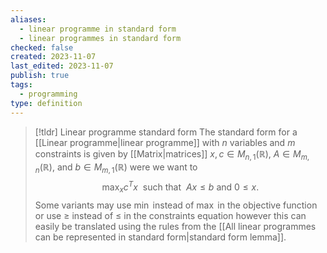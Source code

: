 ```yaml
---
aliases:
  - linear programme in standard form
  - linear programmes in standard form
checked: false
created: 2023-11-07
last_edited: 2023-11-07
publish: true
tags:
  - programming
type: definition
---
```

>[!tldr] Linear programme standard form
>The standard form for a [[Linear programme|linear programme]] with $n$ variables and $m$ constraints is given by [[Matrix|matrices]] $x, c \in M_{n,1}(\mathbb{R})$, $A \in M_{m,n}(\mathbb{R})$, and $b \in M_{m,1}(\mathbb{R})$ were we want to
>$$\max_x c^T x \ \mbox{ such that } \ Ax \leq b \mbox{ and } 0 \leq x.$$
>Some variants may use $\min$ instead of $\max$ in the objective function or use $\geq$ instead of $\leq$ in the constraints equation however this can easily be translated using the rules from the [[All linear programmes can be represented in standard form|standard form lemma]].

